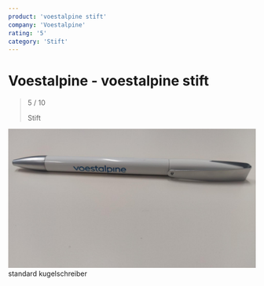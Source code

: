 ```yaml
---
product: 'voestalpine stift'
company: 'Voestalpine'
rating: '5'
category: 'Stift'
---
```


# Voestalpine - voestalpine stift
>
> 5 / 10
>
> Stift

![voestalpine stift](./assets/voestalpine-voestalpine-stift-d344f618-7b4a-49a1-8d66-43a78a05a088.jpg)
standard kugelschreiber
